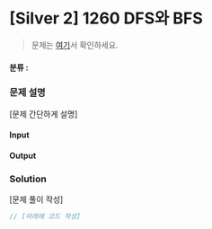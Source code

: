# [Silver 2] 1260 DFS와 BFS

> 문제는 [여기](https://www.acmicpc.net/problem/1260)서 확인하세요.

#### 분류 : 

### 문제 설명

[문제 간단하게 설명]

#### Input

#### Output

### Solution

[문제 풀이 작성]

```javascript
// [아래에 코드 작성]

```